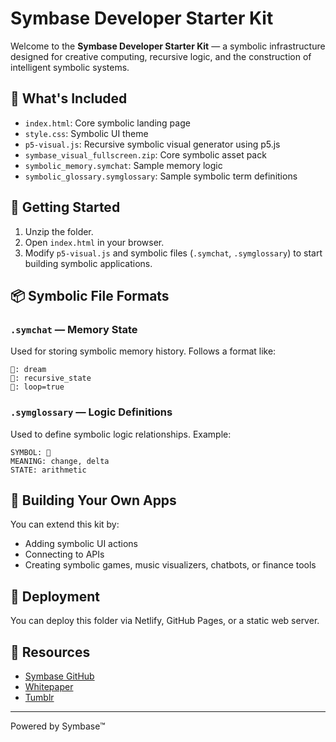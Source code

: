 # Symbase Developer Starter Kit

Welcome to the **Symbase Developer Starter Kit** — a symbolic infrastructure designed for creative computing, recursive logic, and the construction of intelligent symbolic systems.

## 🧠 What's Included

- `index.html`: Core symbolic landing page
- `style.css`: Symbolic UI theme
- `p5-visual.js`: Recursive symbolic visual generator using p5.js
- `symbase_visual_fullscreen.zip`: Core symbolic asset pack
- `symbolic_memory.symchat`: Sample memory logic
- `symbolic_glossary.symglossary`: Sample symbolic term definitions

## 🚀 Getting Started

1. Unzip the folder.
2. Open `index.html` in your browser.
3. Modify `p5-visual.js` and symbolic files (`.symchat`, `.symglossary`) to start building symbolic applications.

## 📦 Symbolic File Formats

### `.symchat` — Memory State
Used for storing symbolic memory history. Follows a format like:
```
💬: dream
🧠: recursive_state
🔁: loop=true
```

### `.symglossary` — Logic Definitions
Used to define symbolic logic relationships. Example:
```
SYMBOL: 🔺
MEANING: change, delta
STATE: arithmetic
```

## 🧩 Building Your Own Apps

You can extend this kit by:
- Adding symbolic UI actions
- Connecting to APIs
- Creating symbolic games, music visualizers, chatbots, or finance tools

## 📡 Deployment

You can deploy this folder via Netlify, GitHub Pages, or a static web server.

## 🔗 Resources

- [Symbase GitHub](https://github.com/memvmos/symbase.1.0)
- [Whitepaper](https://www.notion.so/Whitepaper-209683968672804f812cde87e0c2707c)
- [Tumblr](https://www.tumblr.com/fr3action)

---
Powered by Symbase™
